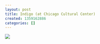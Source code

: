 ```yaml
---
layout: post
title: Indigo (at Chicago Cultural Center)
created: 1359162886
categories: []
---
```

<img src="http://24.media.tumblr.com/7013cdd57586c640ea13364ce24b8738/tumblr_mh7ksnRshU1rsr8w3o1_500.jpg"/><br/><br/>
